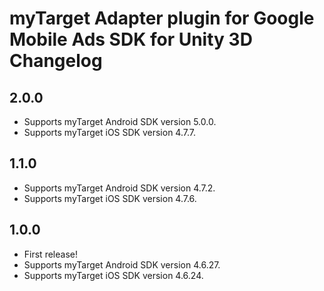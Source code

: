 # myTarget Adapter plugin for Google Mobile Ads SDK for Unity 3D Changelog

## 2.0.0
- Supports myTarget Android SDK version 5.0.0.
- Supports myTarget iOS SDK version 4.7.7.

## 1.1.0
- Supports myTarget Android SDK version 4.7.2.
- Supports myTarget iOS SDK version 4.7.6.

## 1.0.0
- First release!
- Supports myTarget Android SDK version 4.6.27.
- Supports myTarget iOS SDK version 4.6.24.
